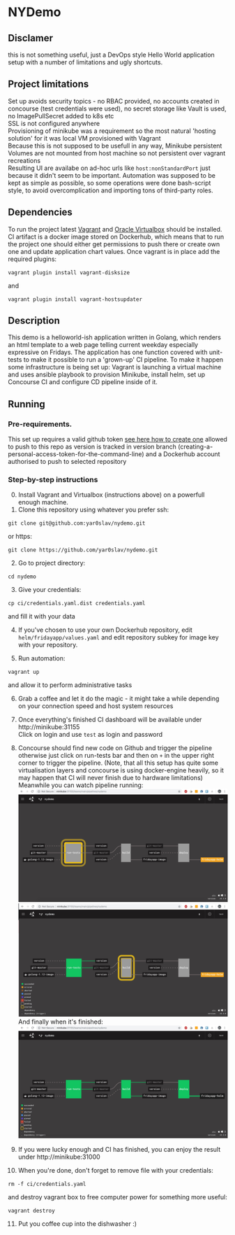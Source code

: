 # NYDemo

## Disclamer
this is not something useful, just a DevOps style Hello World application setup with a number of limitations and ugly shortcuts.

## Project limitations
Set up avoids security topics - no RBAC provided, no accounts created in concourse (test credentials were used), no secret storage like Vault is used, no ImagePullSecret added to k8s etc<br/>
SSL is not configured anywhere<br/>
Provisioning of minikube was a requirement so the most natural 'hosting solution' for it was local VM provisioned with Vagrant<br/>
Because this is not supposed to be usefull in any way, Minikube persistent Volumes are not mounted from host machine so not persistent over vagrant recreations<br/>
Resulting UI are availabe on ad-hoc urls like `host:nonStandardPort` just because it didn't seem to be important. Automation was supposed to be kept as simple as possible, so some operations were done bash-script style, to avoid overcomplication and importing tons of third-party roles.

## Dependencies
To run the project latest [Vagrant](https://www.vagrantup.com/docs/installation/) and [Oracle Virtualbox]() should be installed. CI artifact is a docker image stored on Dockerhub, which means that to run the project one should either get permissions to push there or create own one and update application chart values.
Once vagrant is in place add the required plugins:
```
vagrant plugin install vagrant-disksize
```
and
```
vagrant plugin install vagrant-hostsupdater
```

## Description
This demo is a helloworld-ish application written in Golang, which renders an html template to a web page telling current weekday especially expressive on Fridays. The application has one function covered with unit-tests to make it possible to run a 'grown-up' CI pipeline. To make it happen some infrastructure is being set up:
Vagrant is launching a virtual machine and uses ansible playbook to provision Minikube, install helm, set up Concourse CI and configure CD pipeline inside of it.

## Running
### Pre-requirements.
This set up requires a valid github token [see here how to create one](https://help.github.com/en/articles/) allowed to push to this repo as version is tracked in version branch (creating-a-personal-access-token-for-the-command-line) and a Dockerhub account authorised to push to selected repository

### Step-by-step instructions
0. Install Vagrant and Virtualbox (instructions above) on a powerfull enough machine.
1. Clone this repository using whatever you prefer ssh:
```
git clone git@github.com:yar0slav/nydemo.git
```
or https:
```
git clone https://github.com/yar0slav/nydemo.git
```
2. Go to project directory:
```
cd nydemo
```
3. Give your credentials:
```
cp ci/credentials.yaml.dist credentials.yaml
```
and fill it with your data

4. If you've chosen to use your own Dockerhub repository, edit `helm/fridayapp/values.yaml` and edit repository subkey for image key with your repository.

5. Run automation:
```
vagrant up
```
and allow it to perform administrative tasks

6. Grab a coffee and let it do the magic - it might take a while depending on your connection speed and host system resources

7. Once everything's finished CI dashboard will be available under http://minikube:31155<br/>
Click on login and use `test` as login and password 

8. Concourse should find new code on Github and trigger the pipeline otherwise just click on run-tests bar and then on `+` in the upper right corner to trigger the pipeline. (Note, that all this setup has quite some virtualisation layers and concourse is using docker-engine heavily, so it may happen that CI will never finish due to hardware limitations)
Meanwhile you can watch pipeline running:
![init](images/Concourse_init.jpg)
![trigger](images/Concourse_trigger.jpg)
And finally when it's finished:
![success](images/Concourse_success.jpg)

9. If you were lucky enough and CI has finished, you can enjoy the result under 
http://minikube:31000

10. When you're done, don't forget to remove file with your credentials:
```
rm -f ci/credentials.yaml
```
and destroy vagrant box to free computer power for something more useful:
```
vagrant destroy
```

11. Put you coffee cup into the dishwasher :)